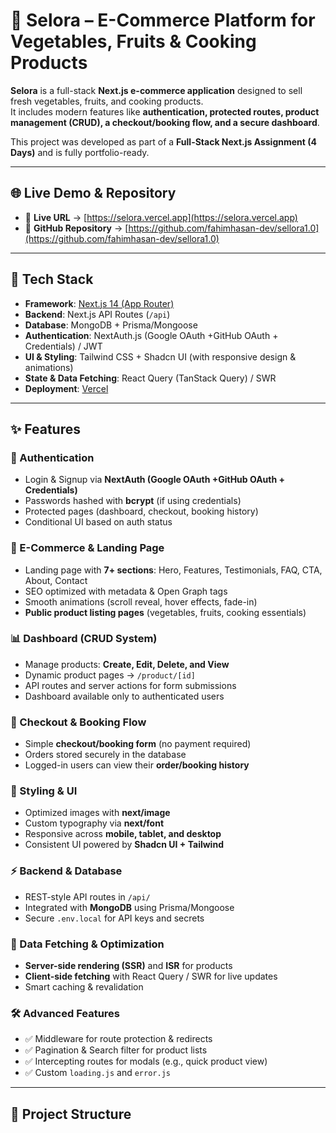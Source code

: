 # 🥦 Selora – E-Commerce Platform for Vegetables, Fruits & Cooking Products  

**Selora** is a full-stack **Next.js e-commerce application** designed to sell fresh vegetables, fruits, and cooking products.  
It includes modern features like **authentication, protected routes, product management (CRUD), a checkout/booking flow, and a secure dashboard**.  

This project was developed as part of a **Full-Stack Next.js Assignment (4 Days)** and is fully portfolio-ready.  

---

## 🌐 Live Demo & Repository  

- 🚀 **Live URL** → [https://selora.vercel.app](https://selora.vercel.app)  
- 📂 **GitHub Repository** → [https://github.com/fahimhasan-dev/sellora1.0](https://github.com/fahimhasan-dev/sellora1.0)  
 

---

## 🚀 Tech Stack  

- **Framework**: [Next.js 14 (App Router)](https://nextjs.org/)  
- **Backend**: Next.js API Routes (`/api`)  
- **Database**: MongoDB + Prisma/Mongoose  
- **Authentication**: NextAuth.js (Google OAuth +GitHub OAuth + Credentials) / JWT  
- **UI & Styling**: Tailwind CSS + Shadcn UI (with responsive design & animations)  
- **State & Data Fetching**: React Query (TanStack Query) / SWR  
- **Deployment**: [Vercel](https://vercel.com/)  

---

## ✨ Features  

### 🔐 Authentication  
- Login & Signup via **NextAuth (Google OAuth +GitHub OAuth + Credentials)**  
- Passwords hashed with **bcrypt** (if using credentials)  
- Protected pages (dashboard, checkout, booking history)  
- Conditional UI based on auth status  

### 🛒 E-Commerce & Landing Page  
- Landing page with **7+ sections**: Hero, Features, Testimonials, FAQ, CTA, About, Contact  
- SEO optimized with metadata & Open Graph tags  
- Smooth animations (scroll reveal, hover effects, fade-in)  
- **Public product listing pages** (vegetables, fruits, cooking essentials)  

### 📊 Dashboard (CRUD System)  
- Manage products: **Create, Edit, Delete, and View**  
- Dynamic product pages → `/product/[id]`  
- API routes and server actions for form submissions  
- Dashboard available only to authenticated users  

### 🧾 Checkout & Booking Flow  
- Simple **checkout/booking form** (no payment required)  
- Orders stored securely in the database  
- Logged-in users can view their **order/booking history**  

### 🎨 Styling & UI  
- Optimized images with **next/image**  
- Custom typography via **next/font**  
- Responsive across **mobile, tablet, and desktop**  
- Consistent UI powered by **Shadcn UI + Tailwind**  

### ⚡ Backend & Database  
- REST-style API routes in `/api/`  
- Integrated with **MongoDB** using Prisma/Mongoose  
- Secure `.env.local` for API keys and secrets  

### 🔄 Data Fetching & Optimization  
- **Server-side rendering (SSR)** and **ISR** for products  
- **Client-side fetching** with React Query / SWR for live updates  
- Smart caching & revalidation  

### 🛠 Advanced Features  
- ✅ Middleware for route protection & redirects  
- ✅ Pagination & Search filter for product lists  
- ✅ Intercepting routes for modals (e.g., quick product view)  
- ✅ Custom `loading.js` and `error.js`  

---

## 📂 Project Structure  

